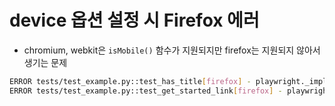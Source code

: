 # device 옵션 설정 시 Firefox 에러
 - chromium, webkit은 `isMobile()` 함수가 지원되지만 firefox는 지원되지 않아서 생기는 문제

```sh
ERROR tests/test_example.py::test_has_title[firefox] - playwright._impl._errors.Error: Browser.new_context: options.isMobile is not supported in Firefox
ERROR tests/test_example.py::test_get_started_link[firefox] - playwright._impl._errors.Error: Browser.new_context: options.isMobile is not supported in Firefox
```